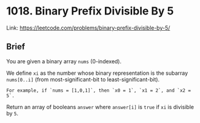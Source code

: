 # 1018. Binary Prefix Divisible By 5

Link: https://leetcode.com/problems/binary-prefix-divisible-by-5/

## Brief

You are given a binary array `nums` (0-indexed).

We define `xi` as the number whose binary representation is the subarray `nums[0..i]` (from most-significant-bit to least-significant-bit).

    For example, if `nums = [1,0,1]`, then `x0 = 1`, `x1 = 2`, and `x2 = 5`.

Return an array of booleans `answer` where `answer[i]` is `true` if `xi` is divisible by `5`.
